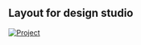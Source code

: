 ## Layout for design studio

<a href="https://number9871.github.io/locus/src/index.html">
  <img src="https://img.shields.io/badge/Watch%20project-red?style=for-the-badge&logoColor=white" alt="Project"/>
</a>
